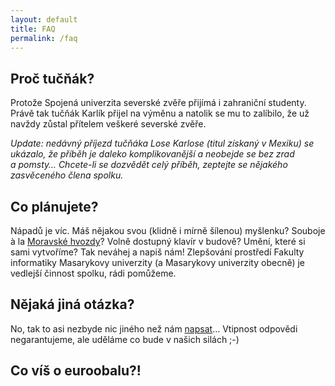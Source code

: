 ```yaml
---
layout: default
title: FAQ
permalink: /faq
---
```


## Proč tučňák?

Protože Spojená univerzita severské zvěře přijímá i zahraniční studenty.
Právě tak tučňák Karlík přijel na výměnu a natolik se mu to zalíbilo, že už
navždy zůstal přítelem veškeré severské zvěře.

_Update: nedávný příjezd tučňáka Lose Karlose (titul získaný v Mexiku) se
ukázalo, že příběh je daleko komplikovanější a neobejde se bez zrad
a pomsty&hellip; Chcete-li se dozvědět celý příběh, zeptejte se nějakého
zasvěceného člena spolku._

## Co plánujete?

Nápadů je víc. Máš nějakou svou (klidně i mírně šílenou) myšlenku? Souboje
à la <a href="http://hvozdy.instruktori.cz/uvod/">Moravské hvozdy</a>? Volně
dostupný klavír v budově? Umění, které si sami vytvoříme? Tak neváhej a napiš
nám! Zlepšování prostředí Fakulty informatiky Masarykovy univerzity
(a Masarykovy univerzity obecně) je vedlejší činnost spolku, rádi pomůžeme.

## Nějaká jiná otázka?

No, tak to asi nezbyde nic jiného než nám <a href="mailto:zverinec-vybor
[at] fi.muni.cz">napsat</a>&hellip; Vtipnost odpovědi negarantujeme, ale
uděláme co bude v našich silách ;-)

## Co víš o euroobalu?!
